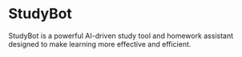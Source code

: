 # StudyBot
StudyBot is a powerful AI-driven study tool and homework assistant designed to make learning more effective and efficient.

